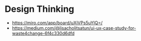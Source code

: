 # Design Thinking
- https://miro.com/app/board/uXjVPs5uYlQ=/
- https://medium.com/@lisacholitsatun/ui-ux-case-study-for-waste4change-6f4c330d6dfd